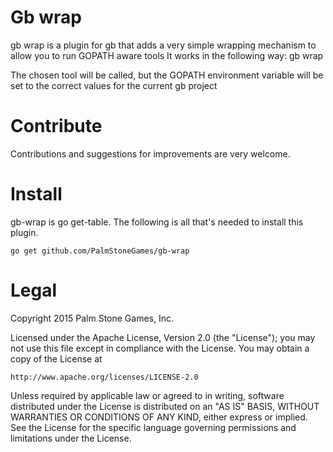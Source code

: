 Gb wrap
======

gb wrap is a plugin for gb that adds a very simple wrapping mechanism to allow you to run GOPATH aware tools
It works in the following way:
    gb wrap <tool>

The chosen tool will be called, but the GOPATH environment variable will be set to the correct values for the current gb project

Contribute
==========

Contributions and suggestions for improvements are very welcome.

Install
=====

gb-wrap is go get-table. The following is all that's needed to install this plugin.

```
go get github.com/PalmStoneGames/gb-wrap
```


Legal
=======

Copyright 2015 Palm Stone Games, Inc.

Licensed under the Apache License, Version 2.0 (the "License");
you may not use this file except in compliance with the License.
You may obtain a copy of the License at

    http://www.apache.org/licenses/LICENSE-2.0

Unless required by applicable law or agreed to in writing, software
distributed under the License is distributed on an "AS IS" BASIS,
WITHOUT WARRANTIES OR CONDITIONS OF ANY KIND, either express or implied.
See the License for the specific language governing permissions and
limitations under the License.
